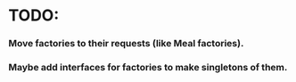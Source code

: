 # TODO:

### Move factories to their requests (like Meal factories).
### Maybe add interfaces for factories to make singletons of them.